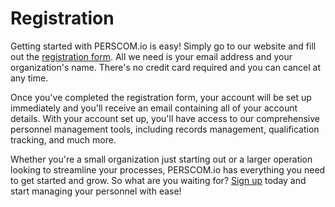 # Registration

Getting started with PERSCOM.io is easy! Simply go to our website and fill out the [registration form](https://perscom.io/register). All we
need is your email address and your organization's name. There's no credit card required and you can cancel at any time.

Once you've completed the registration form, your account will be set up immediately and you'll receive an email containing all of your
account details. With your account set up, you'll have access to our comprehensive personnel management tools, including records management,
qualification tracking, and much more.

Whether you're a small organization just starting out or a larger operation looking to streamline your processes, PERSCOM.io has everything
you need to get started and grow. So what are you waiting for? [Sign up](https://perscom.io/register) today and start managing your
personnel with ease!

